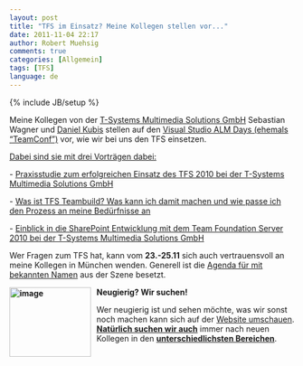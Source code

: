 ```yaml
---
layout: post
title: "TFS im Einsatz? Meine Kollegen stellen vor..."
date: 2011-11-04 22:17
author: Robert Muehsig
comments: true
categories: [Allgemein]
tags: [TFS]
language: de
---
```

{% include JB/setup %}
<p>Meine Kollegen von der <a href="http://www.t-systems-mms.com/unternehmen/events_termine/messen/alm-days">T-Systems Multimedia Solutions GmbH</a> Sebastian Wagner und <a href="http://peroxide20.wordpress.com/">Daniel Kubis</a> stellen auf den <a href="http://www.teamconf.de/">Visual Studio ALM Days (ehemals “TeamConf”)</a> vor, wie wir bei uns den TFS einsetzen. </p> <p><u>Dabei sind sie mit drei Vorträgen dabei:</u></p> <p>- <a href="http://www.teamconf.de/vortraege/management-day/articles/praxisstudie-zum-erfolgreichen-einsatz-des-tfs-2010-bei-der-t-systems-multimedia-solutions-gmbh.html">Praxisstudie zum erfolgreichen Einsatz des TFS 2010 bei der T-Systems Multimedia Solutions GmbH</a></p> <p>- <a href="http://www.teamconf.de/vortraege/technical-day/articles/was-ist-tfs-teambuild-was-kann-ich-damit-machen-und-wie-passe-ich-den-prozess-an-meine-beduerfnisse-an.html">Was ist TFS Teambuild? Was kann ich damit machen und wie passe ich den Prozess an meine Bedürfnisse an</a></p> <p>- <a href="http://www.teamconf.de/vortraege/technical-day/articles/einblick-in-die-sharepoint-entwicklung-mit-dem-team-foundation-server-2010-bei-der-t-systems-multimedia-solutions-gmbh.html">Einblick in die SharePoint Entwicklung mit dem Team Foundation Server 2010 bei der T-Systems Multimedia Solutions GmbH</a></p> <p>Wer Fragen zum TFS hat, kann vom <strong>23.-25.11</strong> sich auch vertrauensvoll an meine Kollegen in München wenden. Generell ist die <a href="http://www.teamconf.de/agenda.html">Agenda für mit bekannten Namen</a> aus der Szene besetzt.</p> <p><strong><a href="{{BASE_PATH}}/assets/wp-images-de/image1385.png"><img style="background-image: none; border-bottom: 0px; border-left: 0px; margin: 0px 10px 0px 0px; padding-left: 0px; padding-right: 0px; display: inline; float: left; border-top: 0px; border-right: 0px; padding-top: 0px" title="image" border="0" alt="image" align="left" src="{{BASE_PATH}}/assets/wp-images-de/image_thumb567.png" width="144" height="123"></a>Neugierig? Wir suchen!</strong></p> <p>Wer neugierig ist und sehen möchte, was wir sonst noch machen kann sich auf der <a href="http://www.t-systems-mms.com/">Website umschauen</a>. <strong><u>Natürlich suchen wir auch</u></strong> immer nach neuen Kollegen in den <a href="http://www.t-systems-mms.com/karriere/stellenangebote/alle_job-angebote"><strong>unterschiedlichsten Bereichen</strong></a>.</p>
